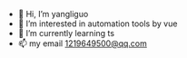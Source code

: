 - 👋 Hi, I’m yangliguo
- 👀 I’m interested in automation tools by vue
- 🌱 I’m currently learning ts
- 📫 my email 1219649500@qq.com

<!---
YangLG-7/YangLG-7 is a ✨ special ✨ repository because its `README.md` (this file) appears on your GitHub profile.
You can click the Preview link to take a look at your changes.
--->
